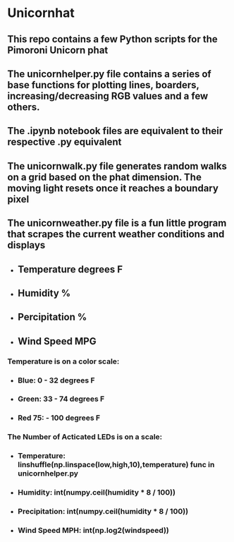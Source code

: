 # Unicornhat
## This repo contains a few Python scripts for the Pimoroni Unicorn phat
## The unicornhelper.py file contains a series of base functions for plotting lines, boarders, increasing/decreasing RGB values and a few others.
## The .ipynb notebook files are equivalent to their respective .py equivalent
## The unicornwalk.py file generates random walks on a grid based on the phat dimension. The moving light resets once it reaches a boundary pixel
## The unicornweather.py file is a fun little program that scrapes the current weather conditions and displays
- ##  Temperature degrees F
- ##  Humidity %
- ##  Percipitation %
- ##  Wind Speed MPG

### Temperature is on a color scale:
- ### Blue: 0 - 32 degrees F
- ### Green: 33 - 74 degrees F
- ### Red 75: - 100 degrees F

### The Number of Acticated LEDs is on a scale:
- ### Temperature: linshuffle(np.linspace(low,high,10),temperature) <strong>func in unicornhelper.py</strong>
- ### Humidity: int(numpy.ceil(humidity * 8 / 100))
- ### Precipitation: int(numpy.ceil(humidity * 8 / 100))
- ### Wind Speed MPH: int(np.log2(windspeed))
